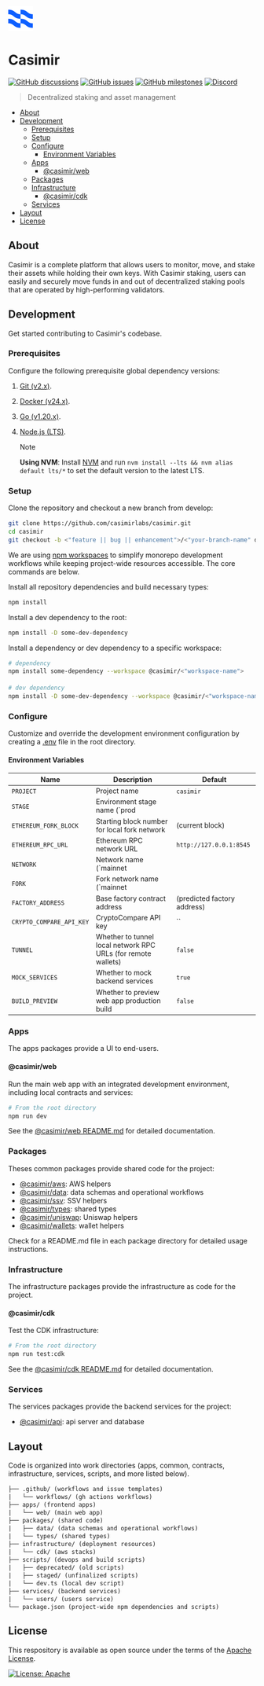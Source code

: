 <img width="50px" alt="Casimir logo" src="casimir.png">

# Casimir

[![GitHub discussions](https://img.shields.io/github/discussions/consensusnetworks/casimir)](https://github.com/consensusnetworks/casimir/discussions)
[![GitHub issues](https://img.shields.io/github/issues/consensusnetworks/casimir)](https://github.com/consensusnetworks/casimir/issues)
[![GitHub milestones](https://img.shields.io/github/milestones/all/consensusnetworks/casimir)](https://github.com/consensusnetworks/casimir/milestones)
[![Discord](https://img.shields.io/discord/976524855279226880?logo=discord)](https://discord.com/invite/Vy2b3gSZx8)

> Decentralized staking and asset management

- [About](#about)
- [Development](#development)
  - [Prerequisites](#prerequisites)
  - [Setup](#setup)
  - [Configure](#configure)
    - [Environment Variables](#environment-variables)
  - [Apps](#apps)
    - [@casimir/web](#casimirweb)
  - [Packages](#packages)
  - [Infrastructure](#infrastructure)
    - [@casimir/cdk](#casimircdk)
  - [Services](#services)
- [Layout](#layout)
- [License](#license)

## About

Casimir is a complete platform that allows users to monitor, move, and stake their assets while holding their own keys. With Casimir staking, users can easily and securely move funds in and out of decentralized staking pools that are operated by high-performing validators.

## Development

Get started contributing to Casimir's codebase.

### Prerequisites

Configure the following prerequisite global dependency versions:

1. [Git (v2.x)](https://git-scm.com/downloads).

2. [Docker (v24.x)](https://docs.docker.com/engine/install).

3. [Go (v1.20.x)](https://golang.org/doc/install).

4. [Node.js (LTS)](https://nodejs.org/en/download).

    > [!NOTE]
    > **Using NVM**: Install [NVM](https://github.com/nvm-sh/nvm?tab=readme-ov-file#installing-and-updating) and run `nvm install --lts && nvm alias default lts/*` to set the default version to the latest LTS.

### Setup

Clone the repository and checkout a new branch from develop:

  ```zsh
  git clone https://github.com/casimirlabs/casimir.git
  cd casimir
  git checkout -b <"feature || bug || enhancement">/<"your-branch-name" develop
  ```

We are using [npm workspaces](https://docs.npmjs.com/cli/v8/using-npm/workspaces) to simplify monorepo development workflows while keeping project-wide resources accessible. The core commands are below.

Install all repository dependencies and build necessary types:

  ```zsh
  npm install
  ```

Install a dev dependency to the root:

  ```zsh
  npm install -D some-dev-dependency
  ```

Install a dependency or dev dependency to a specific workspace:

  ```zsh
  # dependency
  npm install some-dependency --workspace @casimir/<"workspace-name">

  # dev dependency
  npm install -D some-dev-dependency --workspace @casimir/<"workspace-name">
  ```

### Configure

Customize and override the development environment configuration by creating a [.env](.env) file in the root directory.

#### Environment Variables

| Name | Description | Default |
| - | - | - |
| `PROJECT` | Project name | `casimir` |
| `STAGE` | Environment stage name (`prod || dev || local`) | `local` |
| `ETHEREUM_FORK_BLOCK` | Starting block number for local fork network | (current block) |
| `ETHEREUM_RPC_URL` | Ethereum RPC network URL | `http://127.0.0.1:8545` |
| `NETWORK` | Network name (`mainnet || testnet || hardhat || localhost`) | `localhost` |
| `FORK` | Fork network name (`mainnet || testnet || hardhat`) | `testnet` |
| `FACTORY_ADDRESS` | Base factory contract address | (predicted factory address) |
| `CRYPTO_COMPARE_API_KEY` | CryptoCompare API key | `` |
| `TUNNEL` | Whether to tunnel local network RPC URLs (for remote wallets) | `false` |
| `MOCK_SERVICES` | Whether to mock backend services | `true` |
| `BUILD_PREVIEW` | Whether to preview web app production build | `false` |

### Apps

The apps packages provide a UI to end-users.

#### @casimir/web

Run the main web app with an integrated development environment, including local contracts and services:

  ```zsh
  # From the root directory
  npm run dev
  ```

See the [@casimir/web README.md](apps/web/README.md) for detailed documentation.

### Packages

Theses common packages provide shared code for the project:

- [@casimir/aws](packages/aws): AWS helpers
- [@casimir/data](packages/data): data schemas and operational workflows
- [@casimir/ssv](packages/ssv): SSV helpers
- [@casimir/types](packages/types): shared types
- [@casimir/uniswap](packages/uniswap): Uniswap helpers
- [@casimir/wallets](packages/wallets): wallet helpers

Check for a README.md file in each package directory for detailed usage instructions.

### Infrastructure

The infrastructure packages provide the infrastructure as code for the project.

#### @casimir/cdk

Test the CDK infrastructure:

  ```zsh
  # From the root directory
  npm run test:cdk
  ```

See the [@casimir/cdk README.md](infrastructure/cdk/README.md) for detailed documentation.

### Services

The services packages provide the backend services for the project:

- [@casimir/api](services/api): api server and database

## Layout

Code is organized into work directories (apps, common, contracts, infrastructure, services, scripts, and more listed below).

```tree
├── .github/ (workflows and issue templates)
|   └── workflows/ (gh actions workflows)
├── apps/ (frontend apps)
|   └── web/ (main web app)
├── packages/ (shared code)
|   ├── data/ (data schemas and operational workflows)
|   └── types/ (shared types)
├── infrastructure/ (deployment resources)
|   └── cdk/ (aws stacks)
├── scripts/ (devops and build scripts)
|   ├── deprecated/ (old scripts)
|   ├── staged/ (unfinalized scripts)
|   └── dev.ts (local dev script)
├── services/ (backend services)
|   └── users/ (users service)
└── package.json (project-wide npm dependencies and scripts)
```

## License

This respository is available as open source under the terms of the [Apache License](https://opensource.org/licenses/Apache).

[![License: Apache](https://img.shields.io/badge/License-Apache-green.svg)](LICENSE.md)
